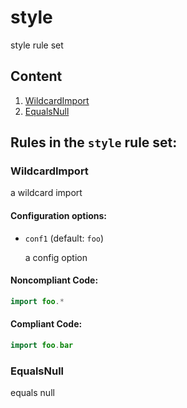 # style

style rule set

## Content

1. [WildcardImport](#wildcardimport)
2. [EqualsNull](#equalsnull)
## Rules in the `style` rule set:

### WildcardImport

a wildcard import

#### Configuration options:

* `conf1` (default: `foo`)

   a config option

#### Noncompliant Code:

```kotlin
import foo.*
```

#### Compliant Code:

```kotlin
import foo.bar
```

### EqualsNull

equals null
